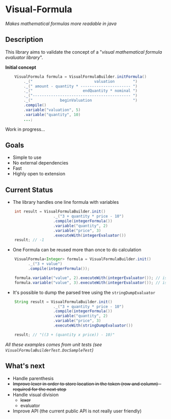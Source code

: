 Visual-Formula
==============

*Makes mathematical formulas more readable in java*

Description
-----------

This library aims to validate the concept of a "*visual mathematical formula evaluator library*".

**Initial concept**
```java
    VisualFormula formula = VisualFormulaBuilder.initFormula()
        ._("                           valuation        ")
        ._(" amount - quantity * ---------------------- ")
        ._("                      endQuantity * nominal ")
        ._("------------------------------------------- ")
        ._("            beginValuation                  ")
        .compile()
        .variable("valuation", 5)
        .variable("quantity", 10)
        ...;
```

Work in progress...

Goals
-----

+ Simple to use
+ No external dependencies
+ Fast
+ Highly open to extension

Current Status
--------------

+ The library handles one line formula with variables

```java
    int result = VisualFormulaBuilder.init()
                     ._("3 + quantity * price - 10")
                     .compile(integerFormula())
                     .variable("quantity", 2)
                     .variable("price", 3)
                     .executeWith(integerEvaluator())
    result; // -1
```

+ One Formula can be reused more than once to do calculation

```java
    VisualFormula<Integer> formula = VisualFormulaBuilder.init()
          ._("3 + value")
          .compile(integerFormula());

    formula.variable("value", 2).executeWith(integerEvaluator()); // is(5)
    formula.variable("value", 3).executeWith(integerEvaluator()); // is(6)
``` 

+ It's possible to dump the parsed tree using the ```stringDumpEvaluator```

```java
    String result = VisualFormulaBuilder.init()
                     ._("3 + quantity * price - 10")
                     .compile(integerFormula())
                     .variable("quantity", 2)
                     .variable("price", 3)
                     .executeWith(stringDumpEvaluator())

    result; // "((3 + (quantity x price)) - 10)"
```

*All these examples comes from unit tests (see ```VisualFormulaBuilderTest.DocSampleTest```)*

What's next
-----------

* Handle parenthesis
* ~~Improve lexer in order to store location in the token (row and column) - required for the next step~~
* Handle visual division
    * ~~lexer~~
    * evaluator
* Improve API (the current public API is not really user friendly)
